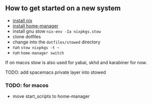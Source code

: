 ## How to get started on a new system
  * [install nix](https://nixos.org "nixos")
  * [install home-manager](https://github.com/nix-community/home-manager#installation)
  * install gnu stow `nix-env -Ia nixpkgs.stow`
  * clone dotfiles
  * change into the `dotfiles/stowed` directory
  * run `stow nixpkgs -t ~`
  * run `home-manager switch`

If on macos stow is also used for yabai, skhd and karabiner for now.

TODO: add spacemacs private layer into stowed

### TODO: for macos
  * move start_scripts to home-manager
